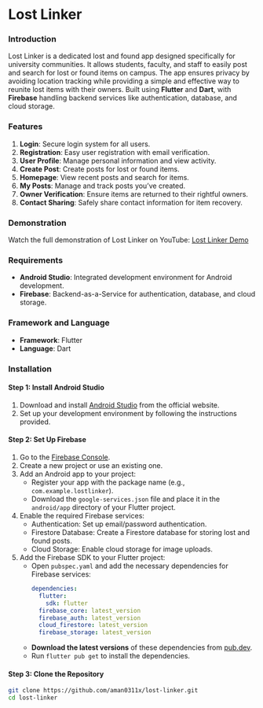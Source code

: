 # Lost Linker

### Introduction

Lost Linker is a dedicated lost and found app designed specifically for university communities. It allows students, faculty, and staff to easily post and search for lost or found items on campus. The app ensures privacy by avoiding location tracking while providing a simple and effective way to reunite lost items with their owners. Built using **Flutter** and **Dart**, with **Firebase** handling backend services like authentication, database, and cloud storage.

### Features

1. **Login**: Secure login system for all users.
2. **Registration**: Easy user registration with email verification.
3. **User Profile**: Manage personal information and view activity.
4. **Create Post**: Create posts for lost or found items.
5. **Homepage**: View recent posts and search for items.
6. **My Posts**: Manage and track posts you’ve created.
7. **Owner Verification**: Ensure items are returned to their rightful owners.
8. **Contact Sharing**: Safely share contact information for item recovery.

### Demonstration

Watch the full demonstration of Lost Linker on YouTube: [Lost Linker Demo](https://www.youtube.com/watch?v=lvcC98XWZBs)

### Requirements

- **Android Studio**: Integrated development environment for Android development.
- **Firebase**: Backend-as-a-Service for authentication, database, and cloud storage.

### Framework and Language

- **Framework**: Flutter
- **Language**: Dart

### Installation

#### Step 1: Install Android Studio

1. Download and install [Android Studio](https://developer.android.com/studio) from the official website.
2. Set up your development environment by following the instructions provided.

#### Step 2: Set Up Firebase

1. Go to the [Firebase Console](https://console.firebase.google.com/).
2. Create a new project or use an existing one.
3. Add an Android app to your project:
   - Register your app with the package name (e.g., `com.example.lostlinker`).
   - Download the `google-services.json` file and place it in the `android/app` directory of your Flutter project.
4. Enable the required Firebase services:
   - Authentication: Set up email/password authentication.
   - Firestore Database: Create a Firestore database for storing lost and found posts.
   - Cloud Storage: Enable cloud storage for image uploads.
5. Add the Firebase SDK to your Flutter project:
   - Open `pubspec.yaml` and add the necessary dependencies for Firebase services:
     ```yaml
     dependencies:
       flutter:
         sdk: flutter
       firebase_core: latest_version
       firebase_auth: latest_version
       cloud_firestore: latest_version
       firebase_storage: latest_version
     ```
   - **Download the latest versions** of these dependencies from [pub.dev](https://pub.dev/).
   - Run `flutter pub get` to install the dependencies.

#### Step 3: Clone the Repository

```bash
git clone https://github.com/aman0311x/lost-linker.git
cd lost-linker
